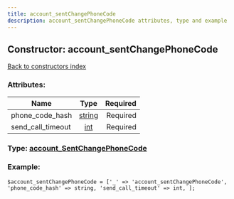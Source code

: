```yaml
---
title: account_sentChangePhoneCode
description: account_sentChangePhoneCode attributes, type and example
---
```

## Constructor: account\_sentChangePhoneCode  
[Back to constructors index](index.md)



### Attributes:

| Name     |    Type       | Required |
|----------|:-------------:|---------:|
|phone\_code\_hash|[string](../types/string.md) | Required|
|send\_call\_timeout|[int](../types/int.md) | Required|



### Type: [account\_SentChangePhoneCode](../types/account_SentChangePhoneCode.md)


### Example:

```
$account_sentChangePhoneCode = ['_' => 'account_sentChangePhoneCode', 'phone_code_hash' => string, 'send_call_timeout' => int, ];
```  

